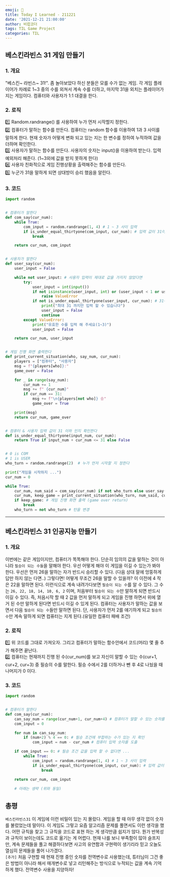 ```yaml
---
emoji: 🍦
title: Today I Learned - 211221
date: '2021-12-21 21:00:00'
author: 비럽코더
tags: TIL Game Project
categories: TIL
---
```


## 베스킨라빈스 31 게임 만들기

### 1. 개요
"베스킨~ 라빈스~ 31!". 좀 놀아보았다 하신 분들은 모를 수가 없는 게임. 각 게임 플레이어가 차례로 1~3 중의 수를 외쳐서 계속 수를 더하고, 마지막 31을 외치는 플레이어가 지는 게임이다. 컴퓨터와 사용자가 1:1 대결을 한다.

### 2. 로직
1️⃣ Random.randrange() 를 사용하여 누가 먼저 시작할지 정한다.   
2️⃣ 컴퓨터가 말하는 함수를 만든다. 컴퓨터는 random 함수를 이용하여 1과 3 사이를 말하게 한다. 현재 숫자가 어떻게 변화 되고 있는 지는 한 변수를 정하여 누적하여 값을 더하며 확인한다.   
3️⃣ 사용자가 말하는 함수를 만든다. 사용자의 숫자는 input()을 이용하여 받는다. 입력 예외처리 해준다. (1~3외에 값을 받지 못하게 한다)   
4️⃣ 사용자 친화적으로 게임 진행상황을 출력해주는 함수를 만든다.   
5️⃣ 누군가 31을 말하게 되면 상대방이 승리 했음을 알린다.

### 3. 코드
```python
import random


# 컴퓨터가 말한다
def com_say(cur_num):
    while True:
        com_input = random.randrange(1, 4) # 1 ~ 3 사이 입력
        if is_under_equal_thirtyone(com_input, cur_num): # 입력 값이 31이하 인 경우만
            break

    return cur_num, com_input


# 사용자가 말한다
def user_say(cur_num):
    user_input = False

    while not user_input: # 사용자 입력이 제대로 값을 가지지 않았다면
        try:
            user_input = int(input())
            if not isinstance(user_input, int) or (user_input < 1 or user_input > 3): # 정수형, 1~3사이
                raise ValueError
            if not is_under_equal_thirtyone(user_input, cur_num): # 31이하가 아니라면
                print("최대 31 까지만 입력 할 수 있습니다")
                user_input = False
                continue
        except ValueError:
            print("유효한 수를 입력 해 주세요(1~3)")
            user_input = False

    return cur_num, user_input


# 게임 진행 화면 출력한다
def print_current_situation(who, say_num, cur_num):
    players = ["컴퓨터", "사용자"]
    msg = f"{players[who]}:"
    game_over = False

    for _ in range(say_num):
        cur_num += 1
        msg += f" {cur_num}"
        if cur_num == 31:
            msg += f"\n{players[not who]} 승"
            game_over = True

    print(msg)
    return cur_num, game_over


# 컴퓨터 & 사용자 입력 값이 31 이하 인지 확인한다
def is_under_equal_thirtyone(input_num, cur_num):
    return True if input_num + cur_num <= 31 else False


# 0 is COM
# 1 is USER
who_turn = random.randrange(2)  # 누가 먼저 시작할 지 정한다

print("게임을 시작하지 ...")
cur_num = 0

while True:
    cur_num, num_said = com_say(cur_num) if not who_turn else user_say(cur_num) # 컴퓨터 또는 사용자 입력 값 받기
    cur_num, keep_game = print_current_situation(who_turn, num_said, cur_num)
    if keep_game: # 게임 진행 화면 출력 (game over return)
        break
    who_turn = not who_turn # 턴을 변경
```
___

## 베스킨라빈스 31 인공지능 만들기

### 1. 개요
이번에는 같은 게임이지만, 컴퓨터가 똑똑해야 한다. 단순히 임의의 값을 말하는 것이 아니라 `필승이 되는 수들`을 말해야 한다. 우선 어떻게 해야 이 게임을 이길 수 있는가 봐야 한다. 우선은 먼저 26을 말하는 자가 반드시 승리할 수 있다. (다음 상대 말에 엉뚱하게 답만 하지 않는 다면..) 그렇다면! 어떻게 무조건 26을 말할 수 있을까? 이 이전에 4 작은 22을 말하면 된다. 이런식으로 계속 내려가다보면 `필승이 되는 수`를 알 수 있다. 그 수는 `26, 22, 18, 14, 10, 6, 2` 이며, 처음부터 `필승이 되는 수`만 말하게 되면 반드시 이길 수 있다.
즉, 처음시작 할 때 2 값을 먼저 말하게 되고 게임을 진행 하면서 위에 열거 된 수만 말하게 된다면 반드시 이길 수 있게 된다. 컴퓨터는 사용자가 말하는 값을 보면서 다음 `필승이 되는 수`들만 말하면 된다. 단, 사용자가 먼저 2를 얘기하게 되고 `필승의 수`만 계속 말하게 되면 컴퓨터는 지게 된다.(유일한 컴퓨터 패배 조건)

### 2. 로직
1️⃣ 위 코드를 그대로 가져오자. 그리고 컴퓨터가 말하는 함수안에서 코드(머리) 몇 줄 추가 해주면 끝난다.   
2️⃣ 컴퓨터는 현재까지 진행 된 수(cur_num)를 보고 자신이 말할 수 있는 수(cur+1, cur+2, cur+3) 중 필승의 수를 말한다. 필승 수에서 2를 더하거나 뺀 후 4로 나눴을 때 나머지가 0 이다.

### 3. 코드
```python
import random


# 컴퓨터가 말한다
def com_say(cur_num):
    can_say_num = range(cur_num+1, cur_num+4) # 컴퓨터가 말할 수 있는 숫자를 리스트에 담는다
    com_input = 0

    for num in can_say_num:
        if (num+2) % 4 == 0: # 필승 조건에 부합하는 수가 있는 지 확인
            com_input = num - cur_num # 컴퓨터 입력 숫자를 도출

    if com_input == 0: # 필승 조건 값을 입력 할 수 없다면 ...
        while True:
            com_input = random.randrange(1, 4) # 1 ~ 3 사이 입력
            if is_under_equal_thirtyone(com_input, cur_num): # 입력 값이 31이하 인 경우만
                break

    return cur_num, com_input
    
    # 아래는 생략 (위와 동일)
```

## 총평
`베스킨라빈스31` 이 게임에 이런 비밀이 있는 지 몰랐다. 게임을 할 때 아무 생각 없이 숫자를 불렀었는데 말이다. 이 게임도 그렇고 요즘 알고리즘 문제를 풀면서도 이런 생각을 했다. 어떤 규칙을 찾고 그 규칙을 코드로 표현 하는 게 생각만큼 쉽지가 않다. 뭔가 반복성과 규칙이 보이는데도 코드로 옮기는 게 어렵다. 현재 나를 보니 부족함이 많아 슬프지만, 계속 문제들을 풀고 해결하다보면 사고의 유연함과 구현력이 생기리라 믿고 오늘도 열심히 문제들을 풀어 나가겠다.   
`[추가]` 처음 구현할 때 현재 진행 중인 숫자를 전역변수로 사용했는데, 튜터님이 그건 좋은 방법이 아니라 해서 매개변수로 넣고 리턴해주는 방식으로 누적되는 값을 계속 기억하게 했다. 전역변수 사용을 지양하자!
```toc
```